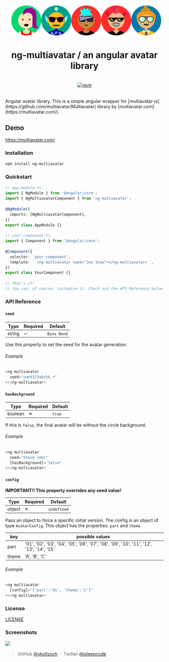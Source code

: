 <div align="center">
  <img src="avatars.png" width="500" alt="Angular Multiavatar">
  <br>
  <h1>ng-multiavatar / an angular avatar library</h1>
  <br>
  <a href="https://www.npmjs.org/package/ng-multiavatar">
    <img src="https://badge.fury.io/js/ng-multiavatar.svg" alt="npm">
  </a> 
  </a>
  <br>
  <br>
  <br>
</div>
Angular avatar library.
This is a simple angular wrapper for  [multiavatar-js](https://github.com/multiavatar/Multiavatar) library by [multiavatar.com](https://multiavatar.com/).

## Demo

https://multiavatar.com/

### Installation

```sh
npm install ng-multiavatar 
```

### Quickstart

```ts
// app.module.ts
import { NgModule } from '@angular/core';
import { NgMultiavatarComponent } from 'ng-multiavatar';

@NgModule({
  imports: [NgMultiavatarComponent],
})
export class AppModule {}

// your.component.ts
import { Component } from '@angular/core';

@Component({
  selector: 'your-component',
  template: ` <ng-multiavatar seed="Jon Snow"></ng-multiavatar> `,
})
export class YourComponent {}

// That's it!
// You can, of course, customize it. Check out the API Reference below.
```


### API Reference

#### `seed`

| Type    | Required | Default |
| ------- | -------- | ------- |
| string | ✓        | `Binx Bond` |


Use this property to set the seed for the avatar generation.


###### Example

```ts
<ng-multiavatar
  seed="seed123abc%&_+"
></ng-multiavatar>
```

#### `hasBackground`

| Type    | Required | Default |
| ------- | -------- | ------- |
| boolean | ✕        | `true` |


If this is `false`, the final avatar will be without the circle background.


###### Example

```ts
<ng-multiavatar
  seed="Steve Jobs"
  [hasBackground]="false"
></ng-multiavatar>
```
#### `config`
**IMPORTANT!! This property overrides any seed value!**

| Type    | Required | Default |
| ------- | -------- | ------- |
| object | ✕        | `undefined` |

Pass an object to force a specific initial version. The config is an object of type `AvatarConfig`. This object has the properties: `part` and `theme`. 

| key    | possible values | 
| ------- | -------- | 
| part | '01', '02', '03', '04', '05', '06', '07', '08', '09', '10', '11', '12', '13', '14', '15'  |
| theme | 'A', 'B', 'C'        |


###### Example

```ts
<ng-multiavatar
  [config]="{'part':'01', 'theme':'C'}"
></ng-multiavatar>
```

### License ###

[LICENSE](https://multiavatar.com/license/)



### Screenshots ###

<img src="https://multiavatar.com/press/img/screenshots/screenshot-02.png?v=001">



> GitHub [@ykoitzsch](https://github.com/ykoitzsch) &nbsp;&middot;&nbsp;
> Twitter [@isleepcode](https://twitter.com/isleepcode)
